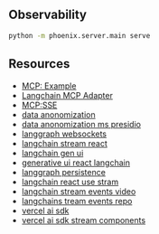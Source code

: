 ## Observability

```sh
python -m phoenix.server.main serve
```

## Resources

- [MCP: Example](https://cobusgreyling.medium.com/using-langchain-with-model-context-protocol-mcp-e89b87ee3c4c)
- [Langchain MCP Adapter](https://github.com/langchain-ai/langchain-mcp-adapters)
- [MCP:SSE](https://apidog.com/pt/blog/untitled-pt-2/)
- [data anonomization](https://mostly.ai/blog/data-anonymization-in-python)
- [data anonomization ms presidio](https://ploomber.io/blog/pii-openai/)
- [langgraph websockets](https://medium.com/@sajith_k/deploying-langgraph-with-fastapi-a-step-by-step-tutorial-b5b7cdc91385)
- [langchain stream react](https://langchain-ai.github.io/langgraph/cloud/how-tos/use_stream_react/#loading-states)
- [langchain gen ui](https://github.com/bracesproul/gen-ui-python/blob/main/backend/gen_ui_backend/server.py)
- [generative ui react langchain](https://langchain-ai.github.io/langgraph/cloud/how-tos/generative_ui_react/#pass-additional-context-to-the-client-components)
- [langgraph persistence](https://langchain-ai.github.io/langgraph/concepts/persistence/)
- [langchain react use stram](https://langchain-ai.github.io/langgraph/cloud/how-tos/use_stream_react/#installation)
- [langchain stream events video](https://www.youtube.com/watch?v=juzD9h9ewV8)
- [langchains tream events repo](https://github.com/Coding-Crashkurse/FastAPI-LangChain-Streaming)
- [vercel ai sdk](https://ai-sdk.dev/docs/ai-sdk-rsc/streaming-values)
- [vercel ai sdk stream components](https://blog.innei.ren/nextjs-rsc-server-action-and-streamable-ui)
